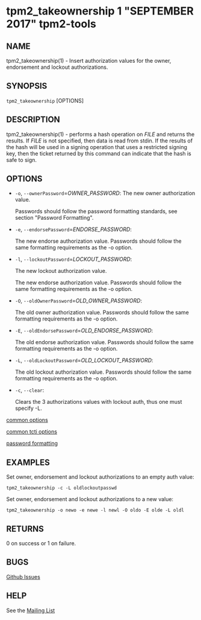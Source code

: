 tpm2_takeownership 1 "SEPTEMBER 2017" tpm2-tools
==================================================

NAME
----

tpm2_takeownership(1) - Insert authorization values for the owner, endorsement
and lockout authorizations.

SYNOPSIS
--------

`tpm2_takeownership` [OPTIONS]

DESCRIPTION
-----------

tpm2_takeownership(1) - performs a hash operation on _FILE_ and returns the results. If
_FILE_ is not specified, then data is read from stdin. If the results of the
hash will be used in a signing operation that uses a restricted signing key,
then the ticket returned by this command can indicate that the hash is safe to
sign.

OPTIONS
-------

  * `-o`, `--ownerPassword`=_OWNER\_PASSWORD_:
    The new owner authorization value.

    Passwords should follow the password formatting standards, see section
    "Password Formatting".

  * `-e`, `--endorsePassword`=_ENDORSE\_PASSWORD_:

    The new endorse authorization value. Passwords should follow the same
    formatting requirements as the -o option.

  * `-l`, `--lockoutPassword`=_LOCKOUT\_PASSWORD_:

    The new lockout authorization value.

    The new endorse authorization value. Passwords should follow the same
    formatting requirements as the -o option.

  * `-O`, `--oldOwnerPassword`=_OLD\_OWNER\_PASSWORD_:

    The old owner authorization value. Passwords should follow the same
    formatting requirements as the -o option.

  * `-E`, `--oldEndorsePassword`=_OLD\_ENDORSE\_PASSWORD_:

    The old endorse authorization value. Passwords should follow the same
    formatting requirements as the -o option.

  * `-L`, `--oldLockoutPassword`=_OLD\_LOCKOUT\_PASSWORD_:

    The old lockout authorization value. Passwords should follow the same
    formatting requirements as the -o option.

  * `-c`, `--clear`:

    Clears the 3 authorizations values with  lockout auth, thus one must specify
    -L.

[common options](common/options.md)

[common tcti options](common/tcti.md)

[password formatting](common/password.md)

EXAMPLES
--------

Set owner, endorsement and lockout authorizations to an empty auth value:

```
tpm2_takeownership -c -L oldlockoutpasswd
```

Set owner, endorsement and lockout authorizations to a new value:

```
tpm2_takeownership -o newo -e newe -l newl -O oldo -E olde -L oldl
```

RETURNS
-------
0 on success or 1 on failure.

BUGS
----
[Github Issues](https://github.com/01org/tpm2-tools/issues)

HELP
----
See the [Mailing List](https://lists.01.org/mailman/listinfo/tpm2)